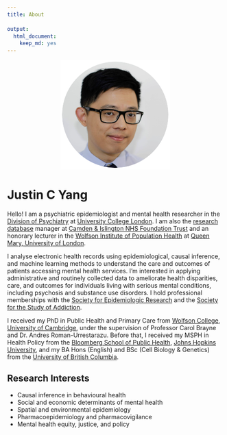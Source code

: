 ```yaml
---
title: About

output:
  html_document:
    keep_md: yes
---
```

<div id = "profile"><center><img src="profile_circle.png" alt="Headshot of Justin C Yang" alt="Justin C Yang, PhD" /><br /><a href = "https://twitter.com/JustinCYang"><i class="fa-brands fa-twitter fa-xl"></i></a> <a rel="me" href="https://fediscience.org/@JustinCYang"><i class="fa-brands fa-mastodon fa-xl"></i></a> <a href = "https://www.linkedin.com/in/yangjustinc"><i class="fa-brands fa-linkedin fa-xl"></i></a> <a href = "https://github.com/yangjustinc"><i class="fa-brands fa-github fa-xl"></i></a>  <a href = "https://www.protocols.io/researchers/justin-c-yang"><i class="ai ai-protocols fa-xl"></i></a>  <a href = "https://osf.io/qz9xm"><i class="ai ai-osf fa-xl"></i></a> <a href = "https://scholar.google.com/citations?user=o-MsbBYAAAAJ"><i class="ai ai-google-scholar fa-xl"></i></a> <a href = "https://orcid.org/0000-0003-2881-4906"><i class="ai ai-orcid fa-xl"></i></a></center></div>

# Justin C Yang

Hello! I am a psychiatric epidemiologist and mental health researcher in the [Division of Psychiatry](https://www.ucl.ac.uk/psychiatry) at [University College London](https://www.ucl.ac.uk). I am also the [research database](https://www.candi.nhs.uk/health-professionals/research/ci-research-database) manager at [Camden & Islington NHS Foundation Trust](https://www.candi.nhs.uk) and an honorary lecturer in the [Wolfson Institute of Population Health](https://www.qmul.ac.uk/wiph) at [Queen Mary, University of London](https://www.qmul.ac.uk). 

I analyse electronic health records using epidemiological, causal inference, and machine learning methods to understand the care and outcomes of patients accessing mental health services. I’m interested in applying administrative and routinely collected data to ameliorate health disparities, care, and outcomes for individuals living with serious mental conditions, including psychosis and substance use disorders. I hold professional memberships with the [Society for Epidemiologic Research](https://epiresearch.org) and the [Society for the Study of Addiction](https://www.addiction-ssa.org).

I received my PhD in Public Health and Primary Care from [Wolfson College](https://www.wolfson.cam.ac.uk), [University of Cambridge](https://www.cam.ac.uk), under the supervision of Professor Carol Brayne and Dr. Andres Roman-Urrestarazu. Before that, I received my MSPH in Health Policy from the [Bloomberg School of Public Health](https://publichealth.jhu.edu), [Johns Hopkins University](https://www.jhu.edu), and my BA Hons (English) and BSc (Cell Biology & Genetics) from the [University of British Columbia](https://www.ubc.ca).

## Research Interests
- Causal inference in behavioural health
- Social and economic determinants of mental health
- Spatial and environmental epidemiology
- Pharmacoepidemiology and pharmacovigilance
- Mental health equity, justice, and policy

<center>
<a href = "/cv/cv.pdf" aria-label="CV of Justin C Yang"><i class="ai ai-cv fa-3x"></i></a> 
</center>
